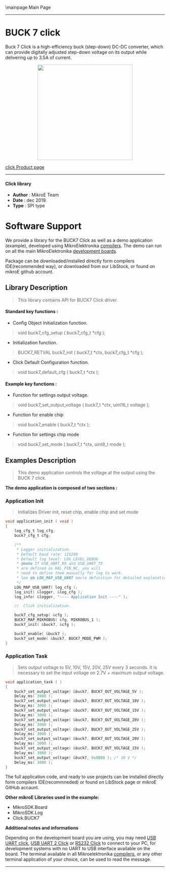 \mainpage Main Page

---
# BUCK 7 click

Buck 7 Click is a high-efficiency buck (step-down) DC-DC converter, which can provide digitally adjusted step-down voltage on its output while delivering up to 3.5A of current.

<p align="center">
  <img src="https://download.mikroe.com/images/click_for_ide/buck7_click.png" height=300px>
</p>

[click Product page](https://www.mikroe.com/buck-7-click)

---

#### Click library 

- **Author**        : MikroE Team
- **Date**          : dec 2019.
- **Type**          : SPI type


# Software Support

We provide a library for the BUCK7 Click 
as well as a demo application (example), developed using MikroElektronika 
[compilers](https://shop.mikroe.com/compilers). 
The demo can run on all the main MikroElektronika [development boards](https://shop.mikroe.com/development-boards).

Package can be downloaded/installed directly form compilers IDE(recommended way), or downloaded from our LibStock, or found on mikroE github account. 

## Library Description

> This library contains API for BUCK7 Click driver.

#### Standard key functions :

- Config Object Initialization function.
> void buck7_cfg_setup ( buck7_cfg_t *cfg ); 
 
- Initialization function.
> BUCK7_RETVAL buck7_init ( buck7_t *ctx, buck7_cfg_t *cfg );

- Click Default Configuration function.
> void buck7_default_cfg ( buck7_t *ctx );


#### Example key functions :

- Function for settings output voltage.
> void buck7_set_output_voltage ( buck7_t *ctx, uint16_t voltage );
 
- Function for enable chip
> void buck7_enable ( buck7_t *ctx );

- Function for settings chip mode
> void buck7_set_mode ( buck7_t *ctx, uint8_t mode );

## Examples Description

> This demo application controls the voltage at the output using the BUCK 7 click.

**The demo application is composed of two sections :**

### Application Init 

> Initializes Driver init, reset chip, enable chip and set mode

```c
void application_init ( void )
{
    log_cfg_t log_cfg;
    buck7_cfg_t cfg;

    /** 
     * Logger initialization.
     * Default baud rate: 115200
     * Default log level: LOG_LEVEL_DEBUG
     * @note If USB_UART_RX and USB_UART_TX 
     * are defined as HAL_PIN_NC, you will 
     * need to define them manually for log to work. 
     * See @b LOG_MAP_USB_UART macro definition for detailed explanation.
     */
    LOG_MAP_USB_UART( log_cfg );
    log_init( &logger, &log_cfg );
    log_info( &logger, "---- Application Init ----" );

    //  Click initialization.

    buck7_cfg_setup( &cfg );
    BUCK7_MAP_MIKROBUS( cfg, MIKROBUS_1 );
    buck7_init( &buck7, &cfg );

    buck7_enable( &buck7 );
    buck7_set_mode( &buck7, BUCK7_MODE_PWM );
}
```

### Application Task

> Sets output voltage to 5V, 10V, 15V, 20V, 25V every 3 seconds.
> It is necessary to set the input voltage on 2.7V + maximum output voltage.

```c
void application_task ( )
{
    buck7_set_output_voltage( &buck7, BUCK7_OUT_VOLTAGE_5V );
    Delay_ms( 3000 );
    buck7_set_output_voltage( &buck7, BUCK7_OUT_VOLTAGE_10V );
    Delay_ms( 3000 );
    buck7_set_output_voltage( &buck7, BUCK7_OUT_VOLTAGE_15V );
    Delay_ms( 3000 );
    buck7_set_output_voltage( &buck7, BUCK7_OUT_VOLTAGE_20V );
    Delay_ms( 3000 );
    buck7_set_output_voltage( &buck7, BUCK7_OUT_VOLTAGE_25V );
    Delay_ms( 3000 );
    buck7_set_output_voltage( &buck7, BUCK7_OUT_VOLTAGE_20V );
    Delay_ms( 3000 );
    buck7_set_output_voltage( &buck7, BUCK7_OUT_VOLTAGE_15V );
    Delay_ms( 3000 );
    buck7_set_output_voltage( &buck7, 0x0BB8 ); /* 10 V */
    Delay_ms( 3000 );
}
```

The full application code, and ready to use projects can be  installed directly form compilers IDE(recommneded) or found on LibStock page or mikroE GitHub accaunt.

**Other mikroE Libraries used in the example:** 

- MikroSDK.Board
- MikroSDK.Log
- Click.BUCK7

**Additional notes and informations**

Depending on the development board you are using, you may need 
[USB UART click](https://shop.mikroe.com/usb-uart-click), 
[USB UART 2 Click](https://shop.mikroe.com/usb-uart-2-click) or 
[RS232 Click](https://shop.mikroe.com/rs232-click) to connect to your PC, for 
development systems with no UART to USB interface available on the board. The 
terminal available in all Mikroelektronika 
[compilers](https://shop.mikroe.com/compilers), or any other terminal application 
of your choice, can be used to read the message.



---
